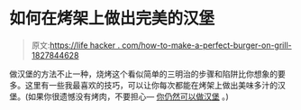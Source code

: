 # 如何在烤架上做出完美的汉堡

> 原文:[https://life hacker . com/how-to-make-a-perfect-burger-on-grill-1827844628](https://lifehacker.com/how-to-make-a-perfect-burger-on-the-grill-1827844628)

做汉堡的方法不止一种，烧烤这个看似简单的三明治的步骤和陷阱比你想象的要多。这里有一些我最喜欢的技巧，可以让你每次都能在烤架上做出美味多汁的汉堡。(如果你很遗憾没有烤肉，不要担心— [你仍然可以做汉堡](https://skillet.lifehacker.com/thin-burgers-are-better-than-thick-ones-1827807997) 。)